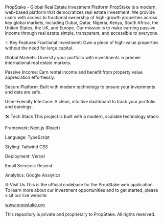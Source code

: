 PropStake - Global Real Estate Investment Platform
PropStake is a modern, web-based platform that democratizes real estate investment. We provide users with access to fractional ownership of high-growth properties across key global markets, including Dubai, Qatar, Nigeria, Kenya, South Africa, the United States, the UK, and Europe. Our mission is to make earning passive income through real estate simple, transparent, and accessible to everyone.

✨ Key Features
Fractional Investment: Own a piece of high-value properties without the need for large capital.

Global Markets: Diversify your portfolio with investments in premier international real estate markets.

Passive Income: Earn rental income and benefit from property value appreciation effortlessly.

Secure Platform: Built with modern technology to ensure your investments and data are safe.

User-Friendly Interface: A clean, intuitive dashboard to track your portfolio and earnings.

🛠️ Tech Stack
This project is built with a modern, scalable technology stack:

Framework: Next.js (React)

Language: TypeScript

Styling: Tailwind CSS

Deployment: Vercel

Email Services: Resend

Analytics: Google Analytics

🌐 Visit Us
This is the official codebase for the PropStake web application. To learn more about our investment opportunities and to get started, please visit our live website:

www.propstake.org

This repository is private and proprietary to PropStake. All rights reserved.
